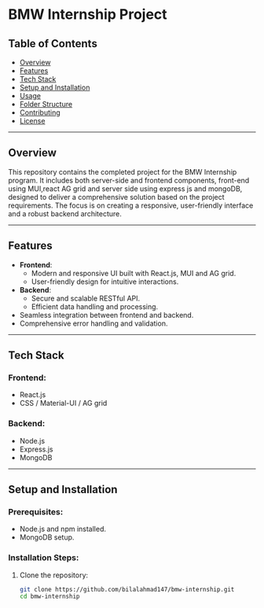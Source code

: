 # BMW Internship Project

## Table of Contents
- [Overview](#overview)
- [Features](#features)
- [Tech Stack](#tech-stack)
- [Setup and Installation](#setup-and-installation)
- [Usage](#usage)
- [Folder Structure](#folder-structure)
- [Contributing](#contributing)
- [License](#license)

---

## Overview
This repository contains the completed project for the BMW Internship program. It includes both server-side and frontend components, front-end using MUI,react AG grid and server side using express js and mongoDB, designed to deliver a comprehensive solution based on the project requirements. The focus is on creating a responsive, user-friendly interface and a robust backend architecture.

---

## Features
- **Frontend**:
  - Modern and responsive UI built with React.js, MUI and AG grid.
  - User-friendly design for intuitive interactions.
- **Backend**:
  - Secure and scalable RESTful API.
  - Efficient data handling and processing.
- Seamless integration between frontend and backend.
- Comprehensive error handling and validation.

---

## Tech Stack
### Frontend:
- React.js
- CSS / Material-UI / AG grid

### Backend:
- Node.js
- Express.js
- MongoDB

---

## Setup and Installation
### Prerequisites:
- Node.js and npm installed.
- MongoDB setup.

### Installation Steps:
1. Clone the repository:
   ```bash
   git clone https://github.com/bilalahmad147/bmw-internship.git
   cd bmw-internship
